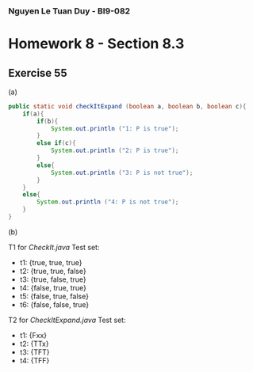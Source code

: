 ### Nguyen Le Tuan Duy - BI9-082

# Homework 8 - Section 8.3
## Exercise 55

(a)

```java
public static void checkItExpand (boolean a, boolean b, boolean c){
	if(a){
		if(b){
			System.out.println ("1: P is true");
		}
		else if(c){
			System.out.println ("2: P is true");
		}
		else{
			System.out.println ("3: P is not true");
		}
	}
	else{
		System.out.println ("4: P is not true");
	}
}
```
(b)

T1 for *CheckIt.java*
Test set:  
- t1: {true, true, true} 
- t2: {true, true, false}
- t3: {true, false, true}
- t4: {false, true, true}
- t5: {false, true, false}
- t6: {false, false, true} 


T2 for *CheckItExpand.java*
Test set:  
- t1: {Fxx}
- t2: {TTx}
- t3: {TFT}
- t4: {TFF}